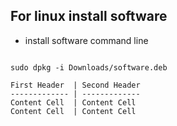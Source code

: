 ## For linux install software  
- install software command line 
```

sudo dpkg -i Downloads/software.deb

First Header  | Second Header
------------- | -------------
Content Cell  | Content Cell
Content Cell  | Content Cell

```

